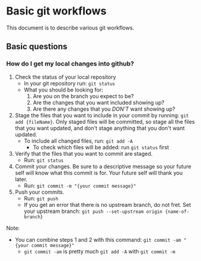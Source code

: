 # Basic git workflows
This document is to describe various git workflows.

## Basic questions

### How do I get my local changes into github?
1. Check the status of your local repository
    - In your git repository run: `git status`
    - What you should be looking for:
        1. Are you on the branch you expect to be?
        1. Are the changes that you want included showing up?
        1. Are there any changes that you *DON'T* want showing up?
1. Stage the files that you want to include in your commit by running: `git add {fileName}`. Only staged files will be committed, so stage all the files that you want updated, and don't stage anything that you don't want updated.
    - To include all changed files, run: `git add -A`
        - To check which files will be added: run `git status` first
1. Verify that the files that you want to commit are staged.
    - Run: `git status`
1. Commit your changes. Be sure to a descriptive message so your future self will know what this commit is for. Your future self will thank you later.
    - Run: `git commit -m "{your commit message}"`
1. Push your commits.
    - Run: `git push`
    - If you get an error that there is no upstream branch, do not fret. Set your upstream branch: `git push --set-upstream origin {name-of-branch}`

Note:
- You can combine steps 1 and 2 with this command: `git commit -am "{your commit message}"`
    - `git commit -am` is pretty much `git add -A` with `git commit -m`
